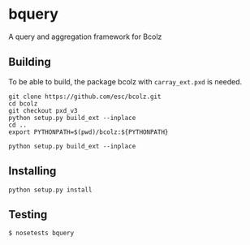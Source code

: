 bquery
======

A query and aggregation framework for Bcolz

Building
--------
To be able to build, the package bcolz with ```carray_ext.pxd``` is needed.

```
git clone https://github.com/esc/bcolz.git
cd bcolz
git checkout pxd_v3
python setup.py build_ext --inplace
cd ..
export PYTHONPATH=$(pwd)/bcolz:${PYTHONPATH}

python setup.py build_ext --inplace
```

Installing
----------
```
python setup.py install
```

Testing
-------
```$ nosetests bquery```
